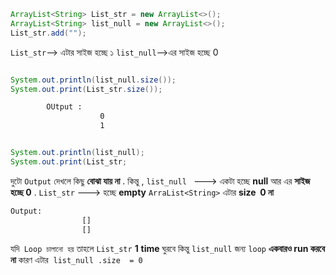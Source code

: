 
```java 
ArrayList<String> List_str = new ArrayList<>();  
ArrayList<String> list_null = new ArrayList<>();  
List_str.add("");

```

`List_str`--> এটার সাইজ হচ্ছে ১
`list_null`-->এর সাইজ হচ্ছে 0

```java

System.out.println(list_null.size());  
System.out.print(List_str.size());

```

```txt
		OUtput : 
					0
					1

```

```java 

System.out.println(list_null);  
System.out.print(List_str;
```


দুটো `Output` দেখলে কিছু **বোঝা যায় না** .
কিন্তু ,
`list_null ` ---> একটা হচ্ছে **null** আর এর **সাইজ হচ্ছে 0** .
`List_str`     --->   হচ্ছে **empty** ` ArraList<String> ` এটার  **size  0 না**


```txt
Output:
				[]
				[]
```

যদি` Loop চালানো হয়`
তাহলে `List_str` **1** **time** ঘুরবে কিন্তু
`list_null`  জন্য `loop` **একবারও run করবে না** কারণ এটার  `list_null .size  = 0`


